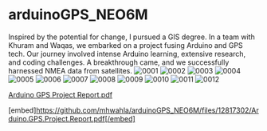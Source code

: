 # arduinoGPS_NEO6M
Inspired by the potential for change, I pursued a GIS degree. In a team with Khuram and Waqas, we embarked on a project fusing Arduino and GPS tech. Our journey involved intense Arduino learning, extensive research, and coding challenges. A breakthrough came, and we successfully harnessed NMEA data from satellites.
![0001](https://github.com/mhwahla/arduinoGPS_NEO6M/assets/51794945/256963a2-7f3e-4c55-b7e3-b6aff99239b5)
![0002](https://github.com/mhwahla/arduinoGPS_NEO6M/assets/51794945/a89c4f6b-a1de-4fe6-844e-82d4207fe091)
![0003](https://github.com/mhwahla/arduinoGPS_NEO6M/assets/51794945/f076b029-d3c9-4d35-a828-8dee1a370957)
![0004](https://github.com/mhwahla/arduinoGPS_NEO6M/assets/51794945/abfe2690-b740-4e2a-84ae-c0ae5f28bc25)
![0005](https://github.com/mhwahla/arduinoGPS_NEO6M/assets/51794945/ee5d899c-bb78-4afd-b2a7-ce350bdf15a3)
![0006](https://github.com/mhwahla/arduinoGPS_NEO6M/assets/51794945/1d248c0a-96da-4112-9d19-765160124b68)
![0007](https://github.com/mhwahla/arduinoGPS_NEO6M/assets/51794945/ab0e09e6-463b-4bed-acfe-4c03c63dfaae)
![0008](https://github.com/mhwahla/arduinoGPS_NEO6M/assets/51794945/7a76c6b4-280b-4491-93dd-67b727e43246)
![0009](https://github.com/mhwahla/arduinoGPS_NEO6M/assets/51794945/0df2fb48-eef2-4571-ae2a-44efe6d8d18e)
![0010](https://github.com/mhwahla/arduinoGPS_NEO6M/assets/51794945/37b4e377-fbf6-48ca-9702-8cb1ed4439cf)
![0011](https://github.com/mhwahla/arduinoGPS_NEO6M/assets/51794945/1c4f44f7-ff41-40ac-a8c2-5d04d198c6fb)
![0012](https://github.com/mhwahla/arduinoGPS_NEO6M/assets/51794945/576c8a52-bb09-49ea-9c75-9fe015483308)



[Arduino GPS Project Report.pdf](https://github.com/mhwahla/arduinoGPS_NEO6M/files/12817302/Arduino.GPS.Project.Report.pdf)

[embed]https://github.com/mhwahla/arduinoGPS_NEO6M/files/12817302/Arduino.GPS.Project.Report.pdf[/embed]


